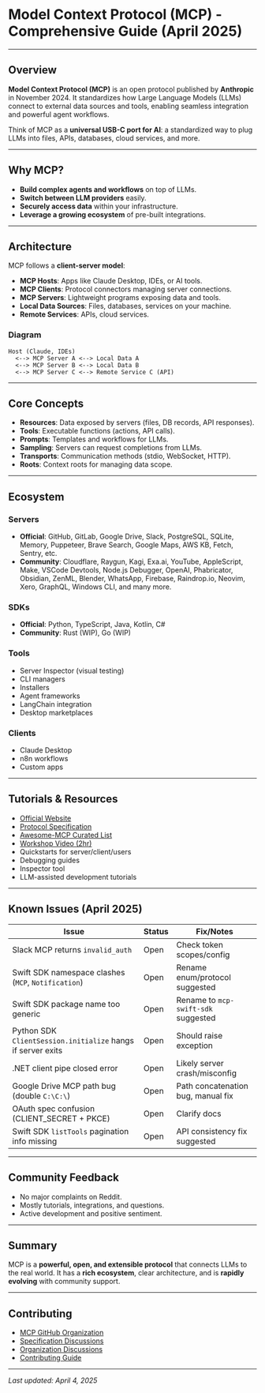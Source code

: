 # Model Context Protocol (MCP) - Comprehensive Guide (April 2025)

---

## Overview

**Model Context Protocol (MCP)** is an open protocol published by **Anthropic** in November 2024. It standardizes how Large Language Models (LLMs) connect to external data sources and tools, enabling seamless integration and powerful agent workflows.

Think of MCP as a **universal USB-C port for AI**: a standardized way to plug LLMs into files, APIs, databases, cloud services, and more.

---

## Why MCP?

- **Build complex agents and workflows** on top of LLMs.
- **Switch between LLM providers** easily.
- **Securely access data** within your infrastructure.
- **Leverage a growing ecosystem** of pre-built integrations.

---

## Architecture

MCP follows a **client-server model**:

- **MCP Hosts**: Apps like Claude Desktop, IDEs, or AI tools.
- **MCP Clients**: Protocol connectors managing server connections.
- **MCP Servers**: Lightweight programs exposing data and tools.
- **Local Data Sources**: Files, databases, services on your machine.
- **Remote Services**: APIs, cloud services.

### Diagram

```
Host (Claude, IDEs)
  <--> MCP Server A <--> Local Data A
  <--> MCP Server B <--> Local Data B
  <--> MCP Server C <--> Remote Service C (API)
```

---

## Core Concepts

- **Resources**: Data exposed by servers (files, DB records, API responses).
- **Tools**: Executable functions (actions, API calls).
- **Prompts**: Templates and workflows for LLMs.
- **Sampling**: Servers can request completions from LLMs.
- **Transports**: Communication methods (stdio, WebSocket, HTTP).
- **Roots**: Context roots for managing data scope.

---

## Ecosystem

### Servers

- **Official**: GitHub, GitLab, Google Drive, Slack, PostgreSQL, SQLite, Memory, Puppeteer, Brave Search, Google Maps, AWS KB, Fetch, Sentry, etc.
- **Community**: Cloudflare, Raygun, Kagi, Exa.ai, YouTube, AppleScript, Make, VSCode Devtools, Node.js Debugger, OpenAI, Phabricator, Obsidian, ZenML, Blender, WhatsApp, Firebase, Raindrop.io, Neovim, Xero, GraphQL, Windows CLI, and many more.

### SDKs

- **Official**: Python, TypeScript, Java, Kotlin, C#
- **Community**: Rust (WIP), Go (WIP)

### Tools

- Server Inspector (visual testing)
- CLI managers
- Installers
- Agent frameworks
- LangChain integration
- Desktop marketplaces

### Clients

- Claude Desktop
- n8n workflows
- Custom apps

---

## Tutorials & Resources

- [Official Website](https://modelcontextprotocol.io)
- [Protocol Specification](https://spec.modelcontextprotocol.io)
- [Awesome-MCP Curated List](https://github.com/AlexMili/Awesome-MCP)
- [Workshop Video (2hr)](https://www.youtube.com/watch?v=kQmXtrmQ5Zg)
- Quickstarts for server/client/users
- Debugging guides
- Inspector tool
- LLM-assisted development tutorials

---

## Known Issues (April 2025)

| Issue | Status | Fix/Notes |
|--------|---------|-----------|
| Slack MCP returns `invalid_auth` | Open | Check token scopes/config |
| Swift SDK namespace clashes (`MCP`, `Notification`) | Open | Rename enum/protocol suggested |
| Swift SDK package name too generic | Open | Rename to `mcp-swift-sdk` suggested |
| Python SDK `ClientSession.initialize` hangs if server exits | Open | Should raise exception |
| .NET client pipe closed error | Open | Likely server crash/misconfig |
| Google Drive MCP path bug (double `C:\C:\`) | Open | Path concatenation bug, manual fix |
| OAuth spec confusion (CLIENT_SECRET + PKCE) | Open | Clarify docs |
| Swift SDK `listTools` pagination info missing | Open | API consistency fix suggested |

---

## Community Feedback

- No major complaints on Reddit.
- Mostly tutorials, integrations, and questions.
- Active development and positive sentiment.

---

## Summary

MCP is a **powerful, open, and extensible protocol** that connects LLMs to the real world. It has a **rich ecosystem**, clear architecture, and is **rapidly evolving** with community support.

---

## Contributing

- [MCP GitHub Organization](https://github.com/modelcontextprotocol)
- [Specification Discussions](https://github.com/modelcontextprotocol/specification/discussions)
- [Organization Discussions](https://github.com/orgs/modelcontextprotocol/discussions)
- [Contributing Guide](https://modelcontextprotocol.io/development/contributing)

---

_Last updated: April 4, 2025_